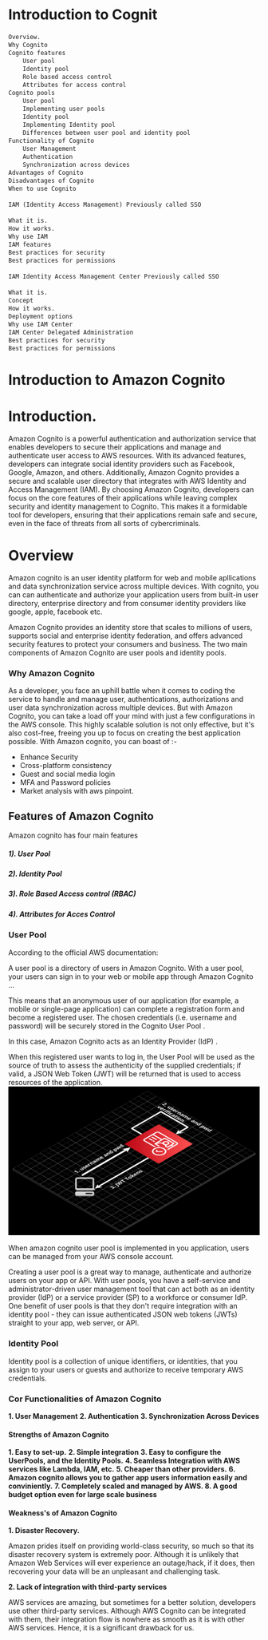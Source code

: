 # Introduction to Cognit

    Overview.
    Why Cognito
    Cognito features
        User pool
        Identity pool
        Role based access control
        Attributes for access control
    Cognito pools
        User pool
        Implementing user pools
        Identity pool
        Implementing Identity pool
        Differences between user pool and identity pool
    Functionality of Cognito
        User Management
        Authentication
        Synchronization across devices
    Advantages of Cognito
    Disadvantages of Cognito
    When to use Cognito

    IAM (Identity Access Management) Previously called SSO

    What it is.
    How it works.
    Why use IAM
    IAM features
    Best practices for security
    Best practices for permissions

    IAM Identity Access Management Center Previously called SSO

    What it is.
    Concept
    How it works.
    Deployment options
    Why use IAM Center
    IAM Center Delegated Administration
    Best practices for security
    Best practices for permissions



# Introduction to Amazon Cognito
# Introduction.
Amazon Cognito is a powerful authentication and authorization service that enables developers to secure their applications and manage and authenticate user access to AWS resources. With its advanced features, developers can integrate social identity providers such as Facebook, Google, Amazon, and others. Additionally, Amazon Cognito provides a secure and scalable user directory that integrates with AWS Identity and Access Management (IAM). By choosing Amazon Cognito, developers can focus on the core features of their applications while leaving complex security and identity management to Cognito. This makes it a formidable tool for developers, ensuring that their applications remain safe and secure, even in the face of threats from all sorts of cybercriminals.

# Overview

Amazon cognito is an user identity platform for web and mobile apllications and data synchronization service across multiple devices.
With cognito, you can can authenticate and authorize your application users from built-in user directory, enterprise directory and from consumer identity providers like google, apple, facebook etc.

Amazon Cognito provides an identity store that scales to millions of users, supports social and enterprise identity federation, and offers advanced security features to protect your consumers and business. The two main components of Amazon Cognito are user pools and identity pools.

### Why Amazon Cognito
As a developer, you face an uphill battle when it comes to coding the service to handle and manage user, authentications, authorizations and user data synchronization across multiple devices. But with Amazon Cognito, you can take a load off your mind with just a few configurations in the AWS console. This highly scalable solution is not only effective, but it's also cost-free, freeing you up to focus on creating the best application possible. With Amazon cognito, you can boast of :-
- Enhance Security
- Cross-platform consistency
- Guest and social media login
- MFA and Password policies
- Market analysis with aws pinpoint.

## Features of Amazon Cognito
Amazon cognito has four main features
##### 1). User Pool
##### 2). Identity Pool
##### 3). Role Based Access control (RBAC)
##### 4). Attributes for Acces Control


### User Pool
According to the official AWS documentation:

A user pool is a directory of users in Amazon Cognito. With a user pool, your users can sign in to your web or mobile app through Amazon Cognito ...

This means that an anonymous user of our application (for example, a mobile or single-page application) can complete a registration form and become a registered user. The chosen credentials (i.e. username and password) will be securely stored in the Cognito User Pool .

In this case, Amazon Cognito acts as an Identity Provider (IdP) .

When this registered user wants to log in, the User Pool will be used as the source of truth to assess the authenticity of the supplied credentials; if valid, a JSON Web Token (JWT) will be returned that is used to access resources of the application.
![cognito auth image](cognitod.png "Text to show on mouseover")

When amazon cognito user pool is implemented in you application, users can be managed from your AWS console account.

Creating a user pool is a great way to manage, authenticate and authorize users on your app or API. With user pools, you have a self-service and administrator-driven user management tool that can act both as an identity provider (IdP) or a service provider (SP) to a workforce or consumer IdP. One benefit of user pools is that they don't require integration with an identity pool - they can issue authenticated JSON web tokens (JWTs) straight to your app, web server, or API.

### Identity Pool
 Identity pool is a collection of unique identifiers, or identities, that you assign to your users or guests and authorize to receive temporary AWS credentials.





























### Cor Functionalities of Amazon Cognito
**1. User Management**
**2. Authentication**
**3. Synchronization Across Devices**

























#### Strengths of Amazon Cognito
**1. Easy to set-up.**
**2. Simple integration**
**3. Easy to configure the UserPools, and the Identity Pools.**
**4. Seamless Integration with AWS services like Lambda, IAM, etc.**
**5. Cheaper than other providers.**
**6. Amazon cognito allows you to gather app    users information easily and conviniently.**
**7. Completely scaled and managed by AWS.
8. A good budget option even for large scale business**


#### Weakness's of Amazon Cognito
**1. Disaster Recovery.**

Amazon prides itself on providing world-class security, so much so that its disaster recovery system is extremely poor. Although it is unlikely that Amazon Web Services will ever experience an outage/hack, if it does, then recovering your data will be an unpleasant and challenging task.


**2. Lack of integration with third-party services**

AWS services are amazing, but sometimes for a better solution, developers use other third-party services. Although AWS Cognito can be integrated with them, their integration flow is nowhere as smooth as it is with other AWS services. Hence, it is a significant drawback for us.

